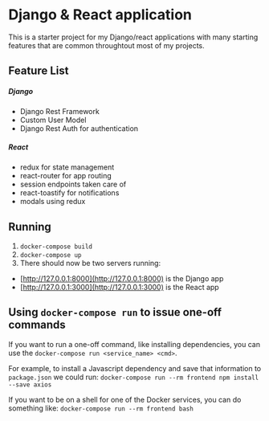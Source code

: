 # Django & React application

This is a starter project for my Django/react applications with many starting features that are common throughtout most of my projects.


## Feature List
##### Django
- Django Rest Framework
- Custom User Model
- Django Rest Auth for authentication

##### React
- redux for state management
- react-router for app routing
- session endpoints taken care of
- react-toastify for notifications
- modals using redux


## Running

1. `docker-compose build`
1. `docker-compose up`
1. There should now be two servers running:
  - [http://127.0.0.1:8000](http://127.0.0.1:8000) is the Django app
  - [http://127.0.0.1:3000](http://127.0.0.1:3000) is the React app

## Using `docker-compose run` to issue one-off commands

If you want to run a one-off command, like installing dependencies, you can use the `docker-compose run <service_name> <cmd>`.

For example, to install a Javascript dependency and save that information to `package.json` we could run:
`docker-compose run --rm frontend npm install --save axios`

If you want to be on a shell for one of the Docker services, you can do something like:
`docker-compose run --rm frontend bash`
